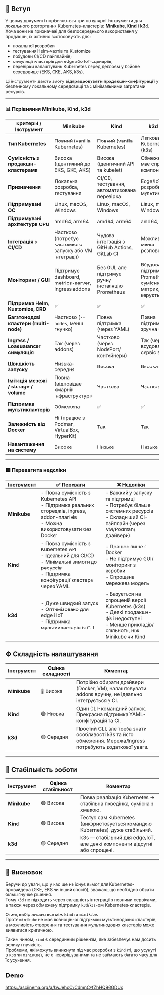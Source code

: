 ## 🧭 Вступ

У цьому документі порівнюються три популярні інструменти для локального розгортання Kubernetes-кластерів: **Minikube**, **Kind** і **k3d**.  
Хоча вони не призначені для безпосереднього використання у продакшн, їх активно застосовують для:

- локальної розробки;
- тестування Helm-чартів та Kustomize;
- побудови CI/CD пайплайнів;
- симуляції кластерів для edge або IoT-сценаріїв;
- перевірки налаштувань Kubernetes перед деплоєм у бойове середовище (EKS, GKE, AKS, k3s).

Ці інструменти дають змогу **відпрацьовувати продакшн-конфігурації** у безпечному локальному середовищі та з мінімальними затратами ресурсів.

---

### 📊 Порівняння Minikube, Kind, k3d

| Критерій / Інструмент                  | **Minikube**                                             | **Kind**                                           | **k3d (k3s)**                                                    |
| -------------------------------------- | -------------------------------------------------------- | -------------------------------------------------- | ---------------------------------------------------------------- |
| **Тип Kubernetes**                     | Повний (vanilla Kubernetes)                              | Повний (vanilla Kubernetes)                        | Легковажний Kubernetes (k3s)                                     |
| **Сумісність з продакшн-кластерами**   | Висока (ідентичний до EKS, GKE, AKS)                     | Висока (ідентичний API та kubelet)                 | Обмежена (k3s має спрощені компоненти)                           |
| **Призначення**                        | Локальна розробка, тестування                            | CI/CD, тестування, автоматизована перевірка        | Edge/IoT, легка розробка, мультикластер                          |
| **Підтримувані ОС**                    | Linux, macOS, Windows                                    | Linux, macOS, Windows                              | Linux, macOS, Windows                                            |
| **Підтримувані архітектури CPU**       | amd64, arm64                                             | amd64, arm64                                       | amd64, arm64                                                     |
| **Інтеграція з CI/CD**                 | Частково (потребує кастомного запуску або VM інтеграції) | Чудова інтеграція з GitHub Actions, GitLab CI      | Можлива, але менш розповсюджена                                  |
| **Моніторинг / GUI**                   | Підтримує dashboard, metrics-server, Ingress addons      | Без GUI, але підтримує ручну інсталяцію Prometheus | Вбудована підтримка Prometheus-сумісних метрик, вручну керується |
| **Підтримка Helm, Kustomize, CRD**     | ✅                                                       | ✅                                                 | ✅                                                               |
| **Багатонодові кластери (multi-node)** | Частково (`--nodes`, менш гнучко)                        | Повна підтримка (через YAML)                       | Повна підтримка, зручна CLI                                      |
| **Ingress / LoadBalancer симуляція**   | Так (через addons)                                       | Частково (через NodePort/контейнери)               | Так (через вбудований сервіс в k3s)                              |
| **Швидкість запуску**                  | Низька–середня                                           | Висока                                             | Висока                                                           |
| **Імітація мережі / storage / volume** | Повна (відповідає хмарній інфраструктурі)                | Часткова                                           | Часткова                                                         |
| **Підтримка мультикластерів**          | Обмежена                                                 | ✅                                                 | ✅                                                               |
| **Залежність від Docker**              | Ні (працює з Podman, VirtualBox, HyperKit)               | Так                                                | Так                                                              |
| **Навантаження на систему**            | Високе                                                   | Низьке                                             | Низьке                                                           |

---

### 🟩 Переваги та недоліки

| Інструмент   | ✅ Переваги                                                                                                                          | ❌ Недоліки                                                                                                                               |
| ------------ | ------------------------------------------------------------------------------------------------------------------------------------ | ----------------------------------------------------------------------------------------------------------------------------------------- |
| **Minikube** | - Повна сумісність з Kubernetes API<br>- Підтримка реальних стореджів, ingress, addon-плагінів<br>- Можна використовувати без Docker | - Важкий у запуску та підтримці<br>- Потребує більше системних ресурсів<br>- Складніший CI-пайплайн (через VM/Podman/драйвери)            |
| **Kind**     | - Повна сумісність з Kubernetes API <br>- Ідеальний для CI/CD<br>- Мінімальні вимоги до ресурсів<br>- Підтримка конфігурації кластера через YAML                             | - Працює лише з Docker<br>- Не підтримує GUI/моніторинг з коробки<br>- Спрощена мережева модель                                           |
| **k3d**      | - Дуже швидкий запуск<br>- Оптимізовано для edge і IoT<br>- Підтримка мультикластерів із CLI                                         | - Базується на спрощеній версії Kubernetes (k3s)<br>- Деякі продакшн-фічі недоступні<br>- Менше прикладів/спільноти, ніж Minikube чи Kind |

## ⚙️ Складність налаштування

| Інструмент   | Оцінка складності | Коментар                                                                                                    |
| ------------ | ----------------- | ----------------------------------------------------------------------------------------------------------- |
| **Minikube** | 🔴 Висока         | Потрібно обирати драйвери (Docker, VM), налаштовувати addons вручну, не ідеально інтегрується у CI.         |
| **Kind**     | 🟢 Низька         | Один CLI-командний запуск. Прекрасна підтримка YAML-конфігурацій та CI.                                     |
| **k3d**      | 🟡 Середня        | Простий CLI, але треба знати особливості k3s та його обмеження. Мережа/Ingress потребують додаткової уваги. |

---

## 🧱 Стабільність роботи

| Інструмент   | Оцінка стабільності | Коментар                                                                       |
| ------------ | ------------------- | ------------------------------------------------------------------------------ |
| **Minikube** | 🟢 Висока           | Повна реалізація Kubernetes → стабільна поведінка, сумісна з хмарою.           |
| **Kind**     | 🟢 Висока           | Тестує сам Kubernetes (використовується командою Kubernetes), дуже стабільний. |
| **k3d**      | 🟡 Середня          | k3s — стабільний для edge/IoT, але деякі компоненти відсутні або спрощені.     |

---

## 📝 Висновок

Беручи до уваги, що у нас ще не існує вимог для Kubernetes-провайдера (GKE, EKS чи інший спосіб), вважаю, що необхідно обрати більш гнучке рішення.  
Тому `k3d` не підходить через складність інтеграції з певними сервісами, а також через обмежену підтримку `k3d`/`k3s`-ом Kubernetes-кластерів.

Отже, вибір лишається між `kind` та `minikube`.  
Проте `minikube` не має повноцінної підтримки мультинодових кластерів, а можливість створення та тестування мультинодових кластерів може виявитися критичною.

Таким чином, `kind` є серединним рішенням, яке забезпечує нам досить велику гнучкість.  
Проблеми, які можуть виникнути під час розробки з `kind` (ті, що усунуті в `k3d` чи `minikube`), не є невирішуваними та не займають багато часу для їх усунення.


## Demo

https://asciinema.org/a/kwJehcCvCdmnCyfZhHQ9GGDUx